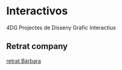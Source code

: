 # Interactivos
4DG Projectes de Disseny Gràfic Interactius
## Retrat company
[retrat Bárbara](cara.pde)
